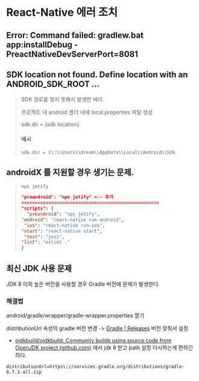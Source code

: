 # React-Native 에러 조치



## Error: Command failed: gradlew.bat app:installDebug -PreactNativeDevServerPort=8081



## SDK location not found. Define location with an ANDROID_SDK_ROOT ...

> SDK 경로를 찾지 못해서 발생한 에러.
>
> 프로젝트 내 android 폴더 내에 local.properties 파일 생성
>
> sdk.dir = {sdk location}
>
> #### 예시
>
> ```
> sdk.dir = C\:\\Users\\dream\\AppData\\Local\\Android\\Sdk
> ```



## androidX 를 지원할 경우 생기는 문제.

> ```
>npx jetify
> ```
>
> ```json
> "preandroid": "npx jetify" <-- 추가
> ===================================================
>"scripts": {
>   "preandroid": "npx jetify",
> "android": "react-native run-android",
>  "ios": "react-native run-ios",
> "start": "react-native start",
>  "test": "jest",
> "lint": "eslint ."
> }
>```
> 
> 



## 최신 JDK 사용 문제

JDK 8 이외 높은 버전을 사용할 경우 Gradle 버전에 문제가 발생한다.

### 해결법

android/gradle/wrapper/gradle-wrapper.properties 열기

distributionUrl 속성의 gradle 버전 변경 -> [Gradle | Releases](https://gradle.org/releases/) 버전 맞춰서 설정

- [ojdkbuild/ojdkbuild: Community builds using source code from OpenJDK project (github.com)](https://github.com/ojdkbuild/ojdkbuild) 에서 jdk 8 받고 path 설정 다시하는게 편하긴하다.

```
distributionUrl=https\://services.gradle.org/distributions/gradle-6.7.1-all.zip
```
